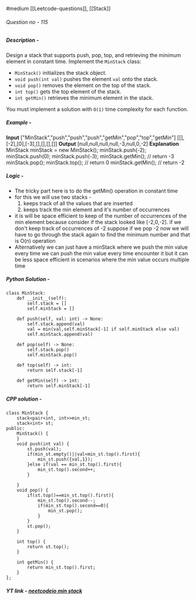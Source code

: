 #medium [[Leetcode-questions]], [[Stack]]

###### Question no - 115 
##### Description -
Design a stack that supports push, pop, top, and retrieving the minimum element in constant time.
Implement the `MinStack` class:
- `MinStack()` initializes the stack object.
- `void push(int val)` pushes the element `val` onto the stack.
- `void pop()` removes the element on the top of the stack.
- `int top()` gets the top element of the stack.
- `int getMin()` retrieves the minimum element in the stack.
  
You must implement a solution with `O(1)` time complexity for each function.

##### Example -
**Input**
\["MinStack","push","push","push","getMin","pop","top","getMin"]
\[[],[-2],[0],[-3],[],[],[],[]]
**Output**
\[null,null,null,null,-3,null,0,-2]
**Explanation**
MinStack minStack = new MinStack();
minStack.push(-2);
minStack.push(0);
minStack.push(-3);
minStack.getMin(); // return -3
minStack.pop();
minStack.top();    // return 0
minStack.getMin(); // return -2


##### Logic -
- The tricky part here is to do the getMin() operation in constant time
- for this we will use two stacks -
	1. keeps track of all the values that are inserted
	2. keeps track the min element and it's number of occurrences
- it is will be space efficient to keep of the number of occurrences of the min element because consider if the stack looked like \[-2,0,-2]. if we don't keep track of occurrences of -2 suppose if we pop -2 now we will have to go through the stack again to find the minimum number and that is O(n) operation
- Alternatively we can just have a minStack where we push the min value every time we can push the min value every time encounter it but it can be less space efficient in scenarios where the min value occurs multiple time
	
##### Python Solution -
```
class MinStack:
    def __init__(self):
        self.stack = []
        self.minStack = []

    def push(self, val: int) -> None:
        self.stack.append(val)
        val = min(val,self.minStack[-1] if self.minStack else val)
        self.minStack.append(val)

    def pop(self) -> None:
        self.stack.pop()
        self.minStack.pop()

    def top(self) -> int:
        return self.stack[-1]

    def getMin(self) -> int:
        return self.minStack[-1]
```

##### CPP solution -
```
class MinStack {
    stack<pair<int, int>>min_st;
    stack<int> st;
public:
    MinStack() {
    }
    void push(int val) {
        st.push(val);
        if(min_st.empty()||val<min_st.top().first){
            min_st.push({val,1});
        }else if(val == min_st.top().first){
            min_st.top().second++;
        }
        
    }
    void pop() {
        if(st.top()==min_st.top().first){
            min_st.top().second--;
            if(min_st.top().second==0){
                min_st.pop();
            }
        }
        st.pop();
    }
    
    int top() {
        return st.top();    
    }
    
    int getMin() {
        return min_st.top().first;
    }
};
```
##### YT link - [neetcodeio min stack](https://www.youtube.com/watch?v=qkLl7nAwDPo)